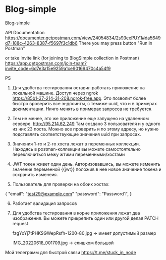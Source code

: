 # Blog-simple

Blog-simple

API Documentation
https://documenter.getpostman.com/view/24054834/2s93eePUY1#da5649d7-188c-4263-8387-f5697f3c1db6
There you may press button "Run in Postman"

or take Invite link (for joining to BlogSimple collection in Postman)
https://app.getpostman.com/join-team?invite_code=6d7e3a15e9259a1ce90169470c4a54f9

PS

1. Для удобства тестирования оставил работать приложение на локальной машине. Доступ через ngrok  
    https://85b1-37-214-31-208.ngrok-free.app.
   Это позволит более быстро вроверить все эндпоинты, с темиже uuid, что и в примерах докиментации. Ничго менять в примерах запросов не требуется.

2. Тем не менее, это же приложение еще запущено на удаленном сервере.
   http://95.214.62.249
   Там создано 3 пользователя и у одного из них 23 поста. Можно все проверить и по этому адресу, но нужно подставлять соответствующие значения uuid при запросах.

3. Значения 1-го и 2-го хоста лежат в переменных коллекции. Находясь в postman-коллекции вы можете самостоятельно переключиться межу жтими переменными/хостами

4. JWT токен живет один день. Авторизовавшись, вы можете изменить значение переменной {{jwt}} положив в нее новое значение токена и сохранить изменеия.

5. Пользователь для проверки на обоих хостах:

{
"email": "test29@example.com"
"password": "Password1",
}

6. Работает валидация запросов

7. Для удобства тестирования в корне приложения лежат два изображения. Вы можете прикрепить один или другой делая PATCH request

   fzgYoYj7tPHKSGWepRsfh-1200-80.jpg -> имеет допустимый размер

   IMG_20220618_001709.jpg -> слишком большой

Мой телеграмм для быстрой связи https://t.me/stuck_in_node
